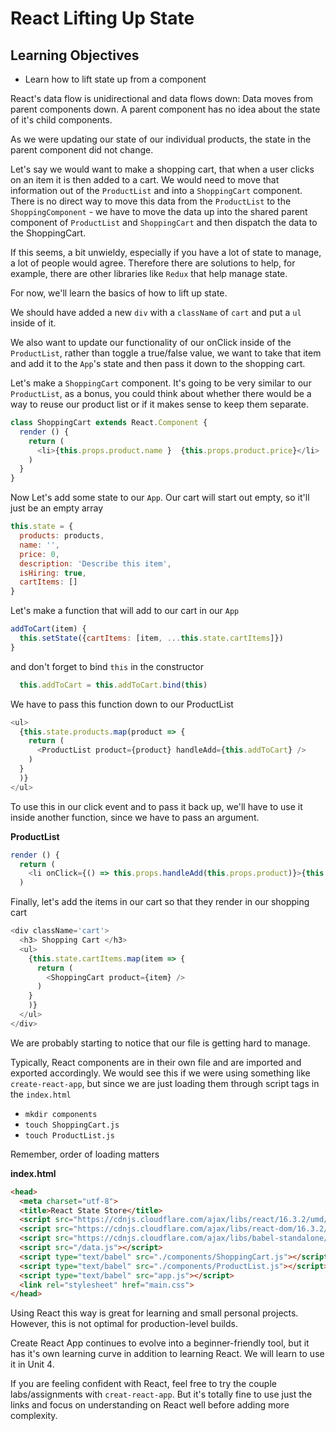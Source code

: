 # React Lifting Up State

## Learning Objectives
 - Learn how to lift state up from a component

React's data flow is unidirectional and data flows down: Data moves from parent components down. A parent component has no idea about the state of it's child components.

As we were updating our state of our individual products, the state in the parent component did not change.

Let's say we would want to make a shopping cart, that when a user clicks on an item it is then added to a cart. We would need to move that information out of the `ProductList` and into a `ShoppingCart` component. There is no direct way to move this data from the `ProductList` to the `ShoppingComponent` - we have to move the data up into the shared parent component of `ProductList` and `ShoppingCart` and then dispatch the data to the ShoppingCart.

If this seems, a bit unwieldy, especially if you have a lot of state to manage, a lot of people would agree. Therefore there are solutions to help, for example, there are other libraries like `Redux` that help manage state.

For now, we'll learn the basics of how to lift up state.

We should have added a new `div` with a `className` of `cart` and put a `ul` inside of it.

We also want to update our functionality of our onClick inside of the `ProductList`, rather than toggle a true/false value, we want to take that item and add it to the `App`'s state and then pass it down to the shopping cart.

Let's make a `ShoppingCart` component. It's going to be very similar to our `ProductList`, as a bonus, you could think about whether there would be a way to reuse our product list or if it makes sense to keep them separate.

```js
class ShoppingCart extends React.Component {
  render () {
    return (
      <li>{this.props.product.name }  {this.props.product.price}</li>
    )
  }
}

```

Now Let's add some state to our `App`. Our cart will start out empty, so it'll just be an empty array

```js
this.state = {
  products: products,
  name: '',
  price: 0,
  description: 'Describe this item',
  isHiring: true,
  cartItems: []
}
```

Let's make a function that will add to our cart in our `App`

```js
addToCart(item) {
  this.setState({cartItems: [item, ...this.state.cartItems]})
}
```
and don't forget to bind `this` in the constructor

```js
  this.addToCart = this.addToCart.bind(this)
```
We have to pass this function down to our ProductList

```js
<ul>
  {this.state.products.map(product => {
    return (
      <ProductList product={product} handleAdd={this.addToCart} />
    )
  }
  )}
</ul>
```

To use this in our click event and to pass it back up, we'll have to use it inside another function, since we have to pass an argument.

**ProductList**

```js
render () {
  return (
    <li onClick={() => this.props.handleAdd(this.props.product)}>{this.props.product.name }  {this.props.product.price} {this.state.inShoppingCart ? <span> is in the shopping cart! </span> : ''}</li>
  )
```

Finally, let's add the items in our cart so that they render in our shopping cart

```js
<div className='cart'>
  <h3> Shopping Cart </h3>
  <ul>
    {this.state.cartItems.map(item => {
      return (
        <ShoppingCart product={item} />
      )
    }
    )}
  </ul>
</div>
```

We are probably starting to notice that our file is getting hard to manage.

Typically, React components are in their own file and are imported and exported accordingly. We would see this if we were using something like `create-react-app`, but since we are just loading them through script tags in the `index.html`

- `mkdir components`
- `touch ShoppingCart.js`
- `touch ProductList.js`

Remember, order of loading matters

**index.html**

```html
<head>
  <meta charset="utf-8">
  <title>React State Store</title>
  <script src="https://cdnjs.cloudflare.com/ajax/libs/react/16.3.2/umd/react.production.min.js"></script>
  <script src="https://cdnjs.cloudflare.com/ajax/libs/react-dom/16.3.2/umd/react-dom.production.min.js"></script>
  <script src="https://cdnjs.cloudflare.com/ajax/libs/babel-standalone/6.26.0/babel.min.js"></script>
  <script src="/data.js"></script>
  <script type="text/babel" src="./components/ShoppingCart.js"></script>
  <script type="text/babel" src="./components/ProductList.js"></script>
  <script type="text/babel" src="app.js"></script>
  <link rel="stylesheet" href="main.css">
</head>
```


Using React this way is great for learning and small personal projects. However, this is not optimal for production-level builds.

Create React App continues to evolve into a beginner-friendly tool, but it has it's own learning curve in addition to learning React. We will learn to use it in Unit 4. 

If you are feeling confident with React, feel free to try the couple labs/assignments with `creat-react-app`. But it's totally fine to use just the links and focus on understanding on React well before adding more complexity.
